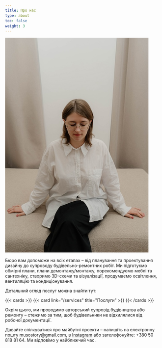 ```yaml
---
title: Про нас
type: about
toc: false
weight: 3
---
```


![nastia](nastia.jpg)

Бюро вам допоможе на всіх етапах – від планування та проектування дизайну до супроводу будівельно-ремонтних робіт. Ми підготуємо обмірні плани, плани демонтажу/монтажу, порекомендуємо меблі та сантехніку, створимо 3D-схеми та візуалізації, продумаємо освітлення, вентиляцію та кондиціонування. 

Детальний огляд послуг можна знайти тут:

{{< cards >}}
  {{< card link="/services" title="Послуги" >}}
{{< /cards >}}

Окрім цього, ми проводимо авторський супровід будівництва або ремонту – стежимо за тим, щоб будівельники не відхилялися від робочої документації.

Давайте спілкуватися про майбутні проекти – напишіть на електронну пошту musostory&#064;gmail.com, в [Instagram](https://www.instagram.com/muso.story) або зателефонуйте: +380 50 818 81 64. Ми відповімо у найближчий час.
